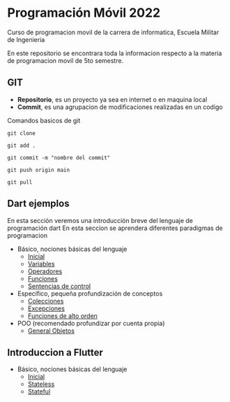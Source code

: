 # Programación Móvil 2022

Curso de programacion movil de la carrera de informatica, Escuela Militar de Ingenieria

En este repositorio se encontrara toda la informacion respecto a la materia de programacion movil de 5to semestre.

## GIT

* **Repositorio**, es un proyecto ya sea en internet o en maquina local
* **Commit**, es una agrupacion de modificaciones realizadas en un codigo

Comandos basicos de git

```
git clone

git add .

git commit -m "nombre del commit"

git push origin main

git pull

```

## Dart ejemplos

En esta sección veremos una introducción breve del lenguaje de programación dart
En esta seccion se aprendera diferentes paradigmas de programacion

* Básico, nociones básicas del lenguaje
    * [Inicial]()
    * [Variables](https://github.com/Alvardud/Programacion-Movil-EMI-I2022/blob/main/dart/variables.dart)
    * [Operadores](https://github.com/Alvardud/Programacion-Movil-EMI-I2022/blob/main/dart/operadores.dart)
    * [Funciones](https://github.com/Alvardud/Programacion-Movil-EMI-I2022/blob/main/dart/funciones.dart)
    * [Sentencias de control](https://github.com/Alvardud/Programacion-Movil-EMI-I2022/blob/main/dart/sentencias_control.dart)
* Específico, pequeña profundización de conceptos
    * [Colecciones](https://github.com/Alvardud/Programacion-Movil-EMI-I2022/blob/main/dart/colecciones.dart)
    * [Excepciones](https://github.com/Alvardud/Programacion-Movil-EMI-I2022/blob/main/dart/excepciones.dart)
    * [Funciones de alto orden](https://github.com/Alvardud/Programacion-Movil-EMI-I2022/blob/main/dart/funciones_alto_orden.dart)
* POO (recomendado profundizar por cuenta propia)
    * [General Objetos](https://github.com/Alvardud/Programacion-Movil-EMI-I2022/tree/main/dart/poo)

## Introduccion a Flutter

* Básico, nociones básicas del lenguaje
    * [Inicial]()
    * [Stateless](https://github.com/Alvardud/Programacion-Movil-EMI-I2022/blob/main/flutter/aplicacion/lib/main.dart)
    * [Stateful]()
